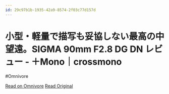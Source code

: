 ```yaml
---
id: 29c97b1b-1935-42a9-8574-2f03c77d157d
---
```


# 小型・軽量で描写も妥協しない最高の中望遠。SIGMA 90mm F2.8 DG DN レビュー - ＋Mono｜crossmono
#Omnivore

[Read on Omnivore](https://omnivore.app/me/sigma-90-mm-f-2-8-dg-dn-mono-crossmono-19096be4a99)
[Read Original](https://crossmono.com/sigma-90mm-f2-8-review/)

